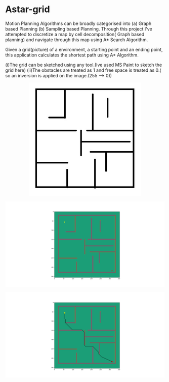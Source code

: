 # Astar-grid

Motion Planning Algorithms can be broadly categorised into (a) Graph based Planning (b) Sampling based Planning. Through this project I've attempted to discretize a 
map by cell decomposition( Graph based planning) and navigate through this map using A* Search Algorithm.

Given a grid(picture) of a environment, a  starting point and an ending point, this application calculates the shortest path using A* Algorithm.
 
(i)The grid can be sketched using any tool.(Ive used MS Paint to sketch the grid here)
(ii)The obstacles are treated as 1 and free space is treated as 0.( so an inversion is applied on the image.(255 --> 0))

<p align="center">
  <img src="https://github.com/nphilip1098/Astar-grid/blob/master/results/grid.jpeg" />
</p>

<p align="center">
  <img src="https://github.com/nphilip1098/Astar-grid/blob/master/results/Figure_2.png" />
</p>

<p align="center">
  <img src="https://github.com/nphilip1098/Astar-grid/blob/master/results/Figure_3.png" />
</p>
